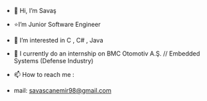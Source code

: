 - 👋 Hi, I’m Savaş  
- ⭐I’m Junior Software Engineer 
- 👀 I’m interested in C , C# , Java 
- 🌱 I currently do an internship on BMC Otomotiv A.Ş.  // Embedded Systems (Defense Industry)
- 📫 How to reach me : 

- mail: savascanemir98@gmail.com


<!---
xasheas/xasheas is a ✨ special ✨ repository because its `README.md` (this file) appears on your GitHub profile.
You can click the Preview link to take a look at your changes.
--->
